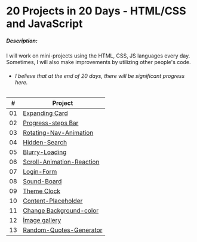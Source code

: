 

 # 20 Projects in 20 Days - HTML/CSS and JavaScript



 ##### Description:

 I will work on mini-projects using the HTML, CSS, JS languages every day. Sometimes, I will also make improvements by utilizing other people's code.

 - ###### I believe that at the end of 20 days, there will be significant progress here.

| # | Project |
| ------ | ------ |
| 01 | [Expanding Card](https://github.com/cankerim02/20-projects-20-days/tree/master/expanding-cards "Expanding Card")|
| 02 | [Progress-steps Bar](https://github.com/cankerim02/20-projects-20-days/tree/master/progress-steps-bar "Progress-steps Bar")|
| 03 | [Rotating-Nav-Animation](https://github.com/cankerim02/20-projects-20-days/tree/master/Rotating-nav-animation "Rotating-nav-animation")|
| 04 | [Hidden-Search](https://github.com/cankerim02/20-projects-20-days/tree/master/hidden-search "Hidden-Search")|
| 05 | [Blurry-Loading](https://github.com/cankerim02/20-projects-20-days/tree/master/blurry-loading "Blurry-Loading")|
| 06 | [Scroll-Animation-Reaction](https://github.com/cankerim02/20-projects-20-days/tree/master/Scroll%20Animation "Scroll-Animation-Reaction")|
| 07 | [Login-Form](https://github.com/cankerim02/20-projects-20-days/tree/master/Form%20Wave "Login-Form")|
| 08 | [Sound-Board](https://github.com/cankerim02/20-projects-20-days/tree/master/sound-board "Sound-Board")| 
| 09 | [Theme Clock](https://github.com/cankerim02/20-projects-20-days/tree/master/Theme%20Clock "Theme Clock")| 
| 10 | [Content-Placeholder](https://github.com/cankerim02/20-projects-20-days/tree/master/Content-placeholder "Content-placeholder")| 
| 11 | [Change Background-color](https://github.com/cankerim02/20-projects-20-days/tree/master/change-color-background "Change Background-color")| 
| 12 | [İmage gallery](https://github.com/cankerim02/20-projects-20-days/tree/master/%C4%B0mage%20gallery "İmage gallery")| 
| 13 | [Random-Quotes-Generator](https://github.com/cankerim02/20-projects-20-days/tree/master/Random-quotes-generator "Random-Quotes-Generator")| 

